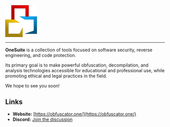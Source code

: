 <img src="../assets/logo.svg" width="100" alt="The OneSuite logo">

---

**OneSuite** is a collection of tools focused on software security, reverse engineering, and code protection.

Its primary goal is to make powerful obfuscation, decompilation, and analysis technologies accessible for educational and professional use, while promoting ethical and legal practices in the field.

We hope to see you soon!

## Links

- **Website:** [https://obfuscator.one/](https://obfuscator.one/)
- **Discord:** [Join the discussion](https://discord.gg/sQ9vvvAsGJ)